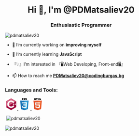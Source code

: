 <h1 align="center">Hi 👋, I'm @PDMatsaliev20</h1>
<h3 align="center">Enthusiastic Programmer</h3>

<p align="left"> <img src="https://komarev.com/ghpvc/?username=pdmatsaliev20&label=Profile%20views&color=0e75b6&style=flat" alt="pdmatsaliev20" /> </p>

- 🔭 I’m currently working on **improving myself**

- 🌱 I’m currently learning **JavaScript**

- 『💡』I’m interested in 『🖥️Web Developing, Front-end🖥️』

- 📫 How to reach me **PDMatsaliev20@codingburgas.bg**


<h3 align="left">Languages and Tools:</h3>
<p align="left"> <a href="https://www.w3schools.com/cpp/" target="_blank"> <img src="https://raw.githubusercontent.com/devicons/devicon/master/icons/cplusplus/cplusplus-original.svg" alt="cplusplus" width="40" height="40"/> </a> <a href="https://www.w3schools.com/css/" target="_blank"> <img src="https://raw.githubusercontent.com/devicons/devicon/master/icons/css3/css3-original-wordmark.svg" alt="css3" width="40" height="40"/> </a> <a href="https://www.w3.org/html/" target="_blank"> <img src="https://raw.githubusercontent.com/devicons/devicon/master/icons/html5/html5-original-wordmark.svg" alt="html5" width="40" height="40"/> </a> </p>


<p>&nbsp;<img align="center" src="https://github-readme-stats.vercel.app/api?username=pdmatsaliev20&show_icons=true&locale=en" alt="pdmatsaliev20" /></p>

<p><img align="center" src="https://github-readme-streak-stats.herokuapp.com/?user=pdmatsaliev20&" alt="pdmatsaliev20" /></p>
